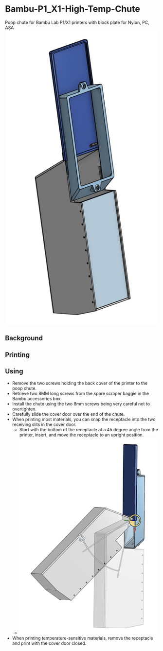 # Bambu-P1_X1-High-Temp-Chute
Poop chute for Bambu Lab P1/X1 printers with block plate for Nylon, PC, ASA
![Bambu high temp chute rendering](https://github.com/Xorlent/Bambu-P1_X1-High-Temp-Chute/blob/main/images/Bambu-High-Temp-Chute.jpg)
## Background

## Printing

## Using
- Remove the two screws holding the back cover of the printer to the poop chute.
- Retrieve two 8MM long screws from the spare scraper baggie in the Bambu accessories box.
- Install the chute using the two 8mm screws being very careful not to overtighten.
- Carefully slide the cover door over the end of the chute.
- When printing most materials, you can snap the receptacle into the two receiving slits in the cover door.
  - Start with the bottom of the receptacle at a 45 degree angle from the printer, insert, and move the receptacle to an upright position.
  - ![Installing receptacle](https://github.com/Xorlent/Bambu-P1_X1-High-Temp-Chute/blob/main/images/Installing-Receptacle.jpg)
- When printing temperature-sensitive materials, remove the receptacle and print with the cover door closed.
